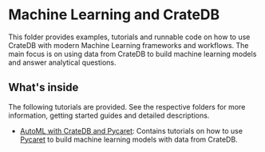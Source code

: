 # Machine Learning and CrateDB

This folder provides examples, tutorials and runnable code on how to use CrateDB
with modern Machine Learning frameworks and workflows. The main focus is on
using data from CrateDB to build machine learning models and answer analytical
questions.

## What's inside

The following tutorials are provided. See the respective folders for more
information, getting started guides and detailed descriptions.

- [AutoML with CrateDB and Pycaret][AutoML with CrateDB and Pycaret]: Contains
  tutorials on how to use [Pycaret] to build machine learning models with data
  from CrateDB.

[AutoML with CrateDB and Pycaret]: "./automl"
[Pycaret]: https://github.com/pycaret/pycaret
